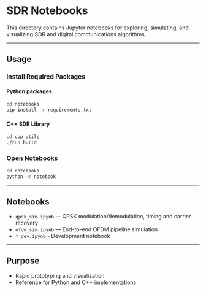 # SDR Notebooks

This directory contains Jupyter notebooks for exploring, simulating, and visualizing SDR and digital communications algorithms.

---
## Usage

### Install Required Packages

#### Python packages
```sh
cd notebooks
pip install -r requirements.txt
```

#### C++ SDR Library
```sh
cd cpp_utils
./run_build
```

### Open Notebooks
```sh
cd notebooks
python -m notebook
```

---
## Notebooks

- `qpsk_sim.ipynb` — QPSK modulation/demodulation, timing and carrier recovery
- `ofdm_sim.ipynb` — End-to-end OFDM pipeline simulation
- `*_dev.ipynb` - Development notebook

---
## Purpose

- Rapid prototyping and visualization
- Reference for Python and C++ implementations
